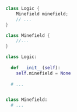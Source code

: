 <div class="alt-java">

```java
class Logic {
    Minefield minefield;
    // ...
}

class Minefield {
    //...
}
```
</div>
<div class="alt-python">

```python
class Logic:
  
  def __init__(self):
    self.minefield = None
    
  # ...


class Minefield:
  # ...
```
</div>